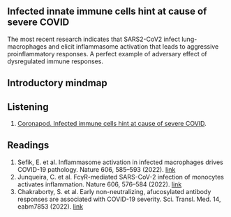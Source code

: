 ## Infected innate immune cells hint at cause of severe COVID

The most recent research indicates that SARS2-CoV2 infect lung-macrophages and elicit inflammasome activation that leads to aggressive proinflammatory responses. A perfect example of adversary effect of dysregulated immune responses.

## Introductory mindmap 


## Listening
1. [Coronapod. Infected immune cells hint at cause of severe COVID](https://www.nature.com/articles/d41586-022-01086-3).

## Readings
1. Sefik, E. et al. Inflammasome activation in infected macrophages drives COVID-19 pathology. Nature 606, 585–593 (2022). [link](https://www.nature.com/articles/s41586-022-04802-1)
2. Junqueira, C. et al. FcγR-mediated SARS-CoV-2 infection of monocytes activates inflammation. Nature 606, 576–584 (2022). [link](https://www.nature.com/articles/s41586-022-04702-4)
3. Chakraborty, S. et al. Early non-neutralizing, afucosylated antibody responses are associated with COVID-19 severity. Sci. Transl. Med. 14, eabm7853 (2022). [link](https://www.science.org/doi/10.1126/scitranslmed.abm7853)

